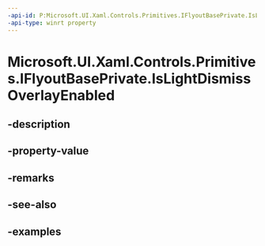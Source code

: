 ```yaml
---
-api-id: P:Microsoft.UI.Xaml.Controls.Primitives.IFlyoutBasePrivate.IsLightDismissOverlayEnabled
-api-type: winrt property
---
```


# Microsoft.UI.Xaml.Controls.Primitives.IFlyoutBasePrivate.IsLightDismissOverlayEnabled

<!--
public bool IsLightDismissOverlayEnabled { get; set; }
-->


## -description

## -property-value

## -remarks

## -see-also

## -examples


